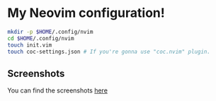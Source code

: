 # My Neovim configuration!

```bash
mkdir -p $HOME/.config/nvim
cd $HOME/.config/nvim
touch init.vim
touch coc-settings.json # If you're gonna use "coc.nvim" plugin.
```

## Screenshots
You can find the screenshots [here](./Images/)
